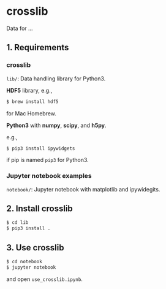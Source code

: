 # crosslib

Data for ...

## 1. Requirements

### crosslib

`lib/`: Data handling library for Python3.

**HDF5** library, e.g.,

```bash
$ brew install hdf5
```

for Mac Homebrew.


**Python3** with **numpy**, **scipy**, and **h5py**.

e.g.,

```bash
$ pip3 install ipywidgets
```

if pip is named `pip3` for Python3.


### Jupyter notebook examples

`notebook/`: Jupyter notebook with matplotlib and ipywidegits.

## 2. Install crosslib

```bash
$ cd lib
$ pip3 install .
```

## 3. Use crosslib

```bash
$ cd notebook
$ jupyter notebook
```

and open `use_crosslib.ipynb`.